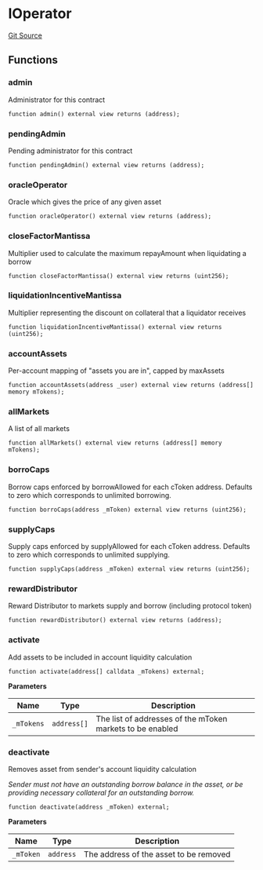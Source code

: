 # IOperator
[Git Source](https://github.com/malda-protocol/malda-lending/blob/179a048ba4fdf7caff4add1e6a0986ba27ae405c/src\interfaces\IOperator.sol)


## Functions
### admin

Administrator for this contract


```solidity
function admin() external view returns (address);
```

### pendingAdmin

Pending administrator for this contract


```solidity
function pendingAdmin() external view returns (address);
```

### oracleOperator

Oracle which gives the price of any given asset


```solidity
function oracleOperator() external view returns (address);
```

### closeFactorMantissa

Multiplier used to calculate the maximum repayAmount when liquidating a borrow


```solidity
function closeFactorMantissa() external view returns (uint256);
```

### liquidationIncentiveMantissa

Multiplier representing the discount on collateral that a liquidator receives


```solidity
function liquidationIncentiveMantissa() external view returns (uint256);
```

### accountAssets

Per-account mapping of "assets you are in", capped by maxAssets


```solidity
function accountAssets(address _user) external view returns (address[] memory mTokens);
```

### allMarkets

A list of all markets


```solidity
function allMarkets() external view returns (address[] memory mTokens);
```

### borroCaps

Borrow caps enforced by borrowAllowed for each cToken address. Defaults to zero which corresponds to unlimited borrowing.


```solidity
function borroCaps(address _mToken) external view returns (uint256);
```

### supplyCaps

Supply caps enforced by supplyAllowed for each cToken address. Defaults to zero which corresponds to unlimited supplying.


```solidity
function supplyCaps(address _mToken) external view returns (uint256);
```

### rewardDistributor

Reward Distributor to markets supply and borrow (including protocol token)


```solidity
function rewardDistributor() external view returns (address);
```

### activate

Add assets to be included in account liquidity calculation


```solidity
function activate(address[] calldata _mTokens) external;
```
**Parameters**

|Name|Type|Description|
|----|----|-----------|
|`_mTokens`|`address[]`|The list of addresses of the mToken markets to be enabled|


### deactivate

Removes asset from sender's account liquidity calculation

*Sender must not have an outstanding borrow balance in the asset,
or be providing necessary collateral for an outstanding borrow.*


```solidity
function deactivate(address _mToken) external;
```
**Parameters**

|Name|Type|Description|
|----|----|-----------|
|`_mToken`|`address`|The address of the asset to be removed|


